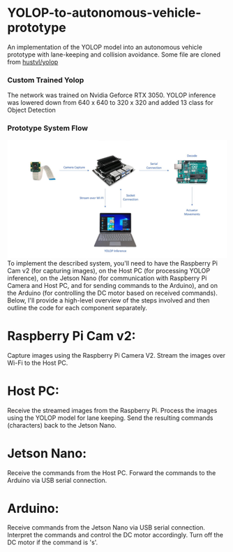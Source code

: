 
# YOLOP-to-autonomous-vehicle-prototype
An implementation of the YOLOP model into an autonomous vehicle prototype with lane-keeping and collision avoidance. Some file are cloned from [hustvl/yolop](https://github.com/noraasicnarf/YOLOP-to-autonomous-vehicle-prototype)
### Custom Trained Yolop
The network was trained on Nvidia Geforce RTX 3050. YOLOP inference was lowered down from 640 x 640 to 320 x 320 and added 13 class for Object Detection
### Prototype System Flow
![yolop](pictures/Prototype.jpg)
To implement the described system, you'll need to have the Raspberry Pi Cam v2 (for capturing images), on the Host PC (for processing YOLOP inference), on the Jetson Nano (for communication with Raspberry Pi Camera and Host PC, and for sending commands to the Arduino), and on the Arduino (for controlling the DC motor based on received commands). Below, I'll provide a high-level overview of the steps involved and then outline the code for each component separately.

# Raspberry Pi Cam v2:

Capture images using the Raspberry Pi Camera V2.
Stream the images over Wi-Fi to the Host PC.
# Host PC:

Receive the streamed images from the Raspberry Pi.
Process the images using the YOLOP model for lane keeping.
Send the resulting commands (characters) back to the Jetson Nano.
# Jetson Nano:

Receive the commands from the Host PC.
Forward the commands to the Arduino via USB serial connection.
# Arduino:

Receive commands from the Jetson Nano via USB serial connection.
Interpret the commands and control the DC motor accordingly.
Turn off the DC motor if the command is 's'.
